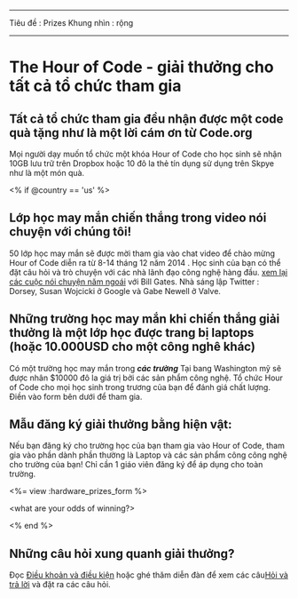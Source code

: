* * *

Tiêu đề : Prizes Khung nhìn : rộng

* * *

# The Hour of Code - giải thưởng cho tất cả tổ chức tham gia

## Tất cả tổ chức tham gia đều nhận được một code quà tặng như là một lời cám ơn từ Code.org

Mọi người dạy muốn tổ chức một khóa Hour of Code cho học sinh sẽ nhận 10GB lưu trữ trên Dropbox hoặc 10 đô la thẻ tín dụng sử dụng trên Skpye như là một món quà.

<% if @country == 'us' %>

## Lớp học may mắn chiến thắng trong video nói chuyện với chúng tôi!

50 lớp học may mắn sẽ được mời tham gia vào chat video để chào mừng Hour of Code diễn ra từ 8-14 tháng 12 năm 2014 . Học sinh của bạn có thể đặt câu hỏi và trò chuyện với các nhà lãnh đạo công nghệ hàng đầu. [ xem lại các cuộc nói chuyện năm ngoái](http://www.youtube.com/playlist?list=PLzdnOPI1iJNckJ81gRpJe5mR7imAHDl9a) với Bill Gates. Nhà sáng lập Twitter : Dorsey, Susan Wojcicki ở Google và Gabe Newell ở Valve. 

## Những trường học may mắn khi chiến thắng giải thưởng là một lớp học được trang bị laptops (hoặc 10.000USD cho một công nghê khác)

Có một trường học may mắn trong ***các trường*** Tại bang Washington mỹ sẽ được nhân $10000 đô la giá trị bởi các sản phẩm công nghệ. Tổ chức Hour of Code cho mọi học sinh trong trương của bạn để đánh giá chất lượng. Điền vào form bên dưới để tham gia.

## Mẫu đăng ký giải thưởng bằng hiện vật:

Nếu bạn đăng ký cho trường học của bạn tham gia vào Hour of Code, tham gia vào phần dành phần thường là Laptop và các sản phẩm công công nghệ cho trường của bạn! Chỉ cần 1 giáo viên đăng ký để áp dụng cho toàn trường.

<%= view :hardware\_prizes\_form %>

<what are your odds of winning?>

<see a list of all schools signed up for the hour code in your state. one public k-12 school every u.s. state will win class-set laptops.>

<% end %>

## Những câu hỏi xung quanh giải thưởng?

Đọc [Điều khoản và điều kiện](/prizes-terms) hoặc ghé thăm diễn đàn để xem các câu[Hỏi và trả lời](http://support.code.org) và đặt ra các câu hỏi.